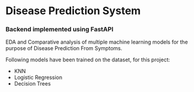 # Disease Prediction System

### Backend implemented using FastAPI

EDA and Comparative analysis of multiple machine learning models for the purpose of Disease Prediction From Symptoms.

Following models have been trained on the dataset, for this project:

- KNN 
- Logistic Regression
- Decision Trees

 
